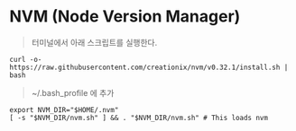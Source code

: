 # NVM (Node Version Manager)
> 터미널에서 아래 스크립트를 실행한다. 

```
curl -o- https://raw.githubusercontent.com/creationix/nvm/v0.32.1/install.sh | bash
```


> ~/.bash_profile 에 추가
```
export NVM_DIR="$HOME/.nvm"
[ -s "$NVM_DIR/nvm.sh" ] && . "$NVM_DIR/nvm.sh" # This loads nvm
```

